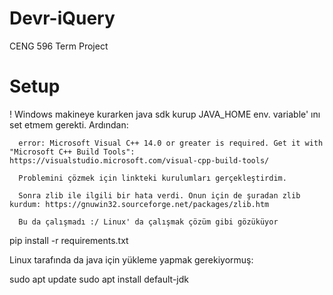 # Devr-iQuery
CENG 596 Term Project 


# Setup

! Windows makineye kurarken java sdk kurup JAVA_HOME env. variable' ını set etmem gerekti. Ardından:


      error: Microsoft Visual C++ 14.0 or greater is required. Get it with "Microsoft C++ Build Tools": https://visualstudio.microsoft.com/visual-cpp-build-tools/

      Problemini çözmek için linkteki kurulumları gerçekleştirdim. 

      Sonra zlib ile ilgili bir hata verdi. Onun için de şuradan zlib kurdum: https://gnuwin32.sourceforge.net/packages/zlib.htm

      Bu da çalışmadı :/ Linux' da çalışmak çözüm gibi gözüküyor
pip install -r requirements.txt

Linux tarafında da java için yükleme yapmak gerekiyormuş:

sudo apt update
sudo apt install default-jdk

